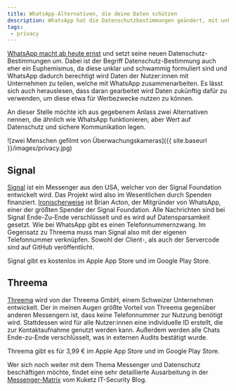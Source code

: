 ```yaml
---
title: WhatsApp-Alternativen, die deine Daten schützen
description: WhatsApp hat die Datenschutzbestimmungen geändert, mit unklaren Folgen. In diesem Post stelle ich zwei datenschutzfreundliche Alternativen vor.
tags:
 - privacy
---
```


[WhatsApp macht ab heute ernst](https://www.tagesschau.de/wirtschaft/verbraucher/whatsapp-messenger-facebook-datenschutz-101.html) und setzt seine neuen Datenschutz-Bestimmungen um. Dabei ist der Begriff Datenschutz-Bestimmung auch eher ein Euphemismus, da diese unklar und schwammig formuliert sind und WhatsApp dadurch berechtigt wird Daten der Nutzer:innen mit Unternehmen zu teilen, welche mit WhatsApp zusammenarbeiten. Es lässt sich auch herauslesen, dass daran gearbeitet wird Daten zukünftig dafür zu verwenden, um diese etwa für Werbezwecke nutzen zu können.

An dieser Stelle möchte ich aus gegebenem Anlass zwei Alternativen nennen, die ähnlich wie WhatsApp funktionieren, aber Wert auf Datenschutz und sichere Kommunikation legen. 

![zwei Menschen gefilmt von Überwachungskameras]({{ site.baseurl }}/images/privacy.jpg)

## Signal

[Signal](https://www.signal.org/de/) ist ein Messenger aus den USA, welcher von der Signal Foundation entwickelt wird. Das Projekt wird also im Wesentlichen durch Spenden finanziert. [Ironischerweise](https://www.wired.com/story/signal-foundation-whatsapp-brian-acton/) ist Brian Acton, der Mitgründer von WhatsApp, einer der größten Spender der Signal Foundation.
Alle Nachrichten sind bei Signal Ende-Zu-Ende verschlüsselt und es wird auf Datensparsamkeit gesetzt. Wie bei WhatsApp gibt es einen Telefonnummernzwang. Im Gegensatz zu Threema muss man Signal also mit der eigenen Telefonnummer verknüpfen. Sowohl der Client-, als auch der Servercode sind auf GitHub veröffentlicht. 

Signal gibt es kostenlos im Apple App Store und im Google Play Store. 

## Threema

[Threema](https://threema.ch/de/) wird von der Threema GmbH, einem Schweizer Unternehmen entwickelt. Der in meinen Augen größte Vorteil von Threema gegenüber anderen Messengern ist, dass keine Telefonnummer zur Nutzung benötigt wird. Stattdessen wird für alle Nutzer:innen eine individuelle ID erstellt, die zur Kontaktaufnahme genutzt werden kann. Außerdem werden alle Chats Ende-zu-Ende verschlüsselt, was in externen Audits bestätigt wurde. 

Threema gibt es für 3,99 € im Apple App Store und im Google Play Store. 

Wer sich noch weiter mit dem Thema Messenger und Datenschutz beschäftigen möchte, findet eine sehr detaillierte Ausarbeitung in der [Messenger-Matrix](https://www.messenger-matrix.de/) vom Kuketz IT-Security Blog. 
